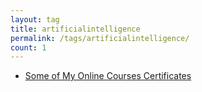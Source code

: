 ```yaml
---
layout: tag
title: artificialintelligence
permalink: /tags/artificialintelligence/
count: 1
---
```


- [Some of My Online Courses Certificates](https://samirpaulb.github.io/blog-jekyll/posts/some-of-my-online-courses-certificates/)
